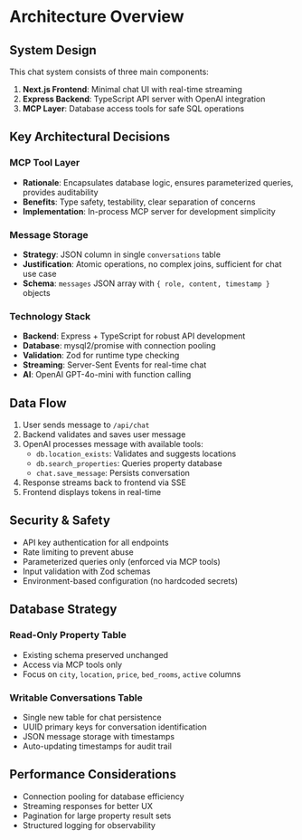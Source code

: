 # Architecture Overview

## System Design

This chat system consists of three main components:

1. **Next.js Frontend**: Minimal chat UI with real-time streaming
2. **Express Backend**: TypeScript API server with OpenAI integration
3. **MCP Layer**: Database access tools for safe SQL operations

## Key Architectural Decisions

### MCP Tool Layer
- **Rationale**: Encapsulates database logic, ensures parameterized queries, provides auditability
- **Benefits**: Type safety, testability, clear separation of concerns
- **Implementation**: In-process MCP server for development simplicity

### Message Storage
- **Strategy**: JSON column in single `conversations` table
- **Justification**: Atomic operations, no complex joins, sufficient for chat use case
- **Schema**: `messages` JSON array with `{ role, content, timestamp }` objects

### Technology Stack
- **Backend**: Express + TypeScript for robust API development
- **Database**: mysql2/promise with connection pooling
- **Validation**: Zod for runtime type checking
- **Streaming**: Server-Sent Events for real-time chat
- **AI**: OpenAI GPT-4o-mini with function calling

## Data Flow

1. User sends message to `/api/chat`
2. Backend validates and saves user message
3. OpenAI processes message with available tools:
   - `db.location_exists`: Validates and suggests locations
   - `db.search_properties`: Queries property database
   - `chat.save_message`: Persists conversation
4. Response streams back to frontend via SSE
5. Frontend displays tokens in real-time

## Security & Safety

- API key authentication for all endpoints
- Rate limiting to prevent abuse
- Parameterized queries only (enforced via MCP tools)
- Input validation with Zod schemas
- Environment-based configuration (no hardcoded secrets)

## Database Strategy

### Read-Only Property Table
- Existing schema preserved unchanged
- Access via MCP tools only
- Focus on `city`, `location`, `price`, `bed_rooms`, `active` columns

### Writable Conversations Table
- Single new table for chat persistence
- UUID primary keys for conversation identification
- JSON message storage with timestamps
- Auto-updating timestamps for audit trail

## Performance Considerations

- Connection pooling for database efficiency
- Streaming responses for better UX
- Pagination for large property result sets
- Structured logging for observability